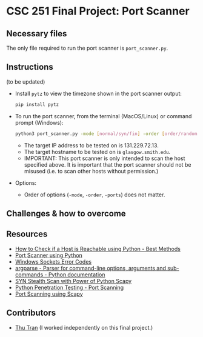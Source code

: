 # CSC 251 Final Project: Port Scanner

## Necessary files

The only file required to run the port scanner is `port_scanner.py`.

## Instructions

(to be updated)

- Install `pytz` to view the timezone shown in the port scanner output:

  ```bash
  pip install pytz
  ```

- To run the port scanner, from the terminal (MacOS/Linux) or command prompt (Windows):

  ```bash
  python3 port_scanner.py -mode [normal/syn/fin] -order [order/random] -ports [all/known] [ip_address]
  ```

  - The target IP address to be tested on is 131.229.72.13.
  - The target hostname to be tested on is `glasgow.smith.edu`.
  - IMPORTANT: This port scanner is only intended to scan the host specified above. It is important that the port scanner should not be misused (i.e. to scan other hosts without permission.)

- Options:
  - Order of options (`-mode`, `-order`, `-ports`) does not matter.

## Challenges & how to overcome

## Resources

- [How to Check if a Host is Reachable using Python - Best Methods](https://copyprogramming.com/howto/how-to-check-if-a-host-is-reachable-using-python-best-methods)
- [Port Scanner using Python](https://www.geeksforgeeks.org/port-scanner-using-python/)
- [Windows Sockets Error Codes](https://learn.microsoft.com/en-us/windows/win32/winsock/windows-sockets-error-codes-2)
- [argparse - Parser for command-line options, arguments and sub-commands - Python documentation](https://docs.python.org/3/library/argparse.html)
- [SYN Stealth Scan with Power of Python Scapy](https://dev.to/powerexploit/syn-stealth-scan-with-power-of-python-scapy-58aj)
- [Python Penetration Testing - Port Scanning](https://www.oreilly.com/library/view/python-penetration-testing/9781789138962/9f389f41-4489-4628-a61f-969eea3aae8c.xhtml)
- [Port Scanning using Scapy](https://resources.infosecinstitute.com/topic/port-scanning-using-scapy/)

## Contributors

- [Thu Tran](https://github.com/thuntran) (I worked independently on this final project.)
